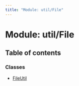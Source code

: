 ```yaml
---
title: "Module: util/File"
---
```


# Module: util/File

## Table of contents

### Classes

- [FileUtil](../classes/util_file.fileutil.md)
